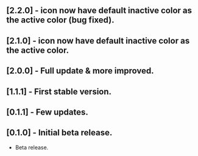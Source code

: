 ## [2.2.0] - icon now have default inactive color as the active color (bug fixed).

## [2.1.0] - icon now have default inactive color as the active color.

## [2.0.0] - Full update & more improved.

## [1.1.1] - First stable version.

## [0.1.1] - Few updates.

## [0.1.0] - Initial beta release.

* Beta release.
